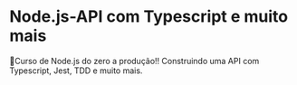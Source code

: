# Node.js-API com Typescript e muito mais

🚀Curso de Node.js do zero a produção!! Construindo uma API com Typescript, Jest, TDD e muito mais.

